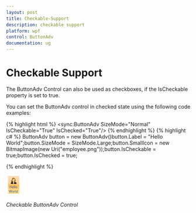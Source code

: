```yaml
---
layout: post
title: Checkable-Support
description: checkable support
platform: wpf
control: ButtonAdv
documentation: ug
---
```


# Checkable Support

The ButtonAdv Control can also be used as checkboxes, if the IsCheckable property is set to true.

You can set the ButtonAdv control in checked state using the following code examples:

{% highlight html %}
<sync:ButtonAdv SizeMode="Normal" IsCheckable="True" IsChecked="True"/>
{% endhighlight %}
{% highlight c# %}
ButtonAdv button = new ButtonAdv()button.Label = "Hello World";button.SizeMode = SizeMode.Large;button.SmallIcon = new BitmapImage(new Uri("employee.png"));button.IsCheckable = true;button.IsChecked = true;

{% endhighlight  %}

![](Checkable-Support_images/Checkable-Support_img1.png)


_Checkable ButtonAdv Control_
